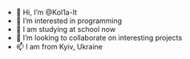 - 👋 Hi, I’m @Kol1a-It
- 👀 I’m interested in  programming
- 🌱 I am studying at school now 
- 💞️ I’m looking to collaborate on interesting projects
- 📫 I am from Kyiv, Ukraine

<!---
Kol1a-It/Kol1a-It is a ✨ special ✨ repository because its `README.md` (this file) appears on your GitHub profile.
You can click the Preview link to take a look at your changes.
--->
